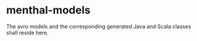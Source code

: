 menthal-models
==============

The avro models and the corresponding generated Java and Scala classes shall reside here.
